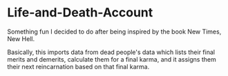 # Life-and-Death-Account
Something fun I decided to do after being inspired by the book New Times, New Hell.

Basically, this imports data from dead people's data which lists their final merits and demerits, calculate them for a final karma, and it assigns them their next reincarnation based on that final karma.
